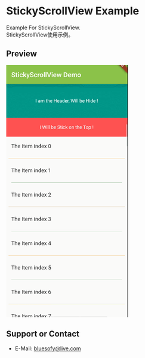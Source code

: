 # StickyScrollView Example

Example For StickyScrollView.
<br>
StickyScrollView使用示例。

## Preview
![](https://github.com/PandoraMaze/StickyScrollView/blob/master/example/preview/preview.gif)

## Support or Contact
- E-Mail: <bluesofy@live.com>